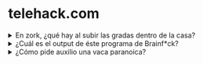 # telehack.com
<details><summary>En zork, ¿qué hay al subir las gradas dentro de la casa?</summary>
<p>

```
There is a square brick here which feels like clay.
A large coil of rope is lying in the corner.
On a table is a nasty-looking knife.
```
![image](https://user-images.githubusercontent.com/84196494/213075883-adae2570-d2d7-4cb9-a6af-61bf301ab952.png)
![image](https://user-images.githubusercontent.com/84196494/213075929-04663431-4c61-40c4-9aa2-277efeaa5b7f.png)

</p>
</details>

<details><summary>¿Cuál es el output de éste programa de Brainf*ck?</summary>
<p>

```
Hello World!
```
![image](https://user-images.githubusercontent.com/84196494/213076930-bb3ba652-3dd0-447c-b961-155327b13895.png)

</p>
</details>

<details><summary>¿Cómo pide auxilio una vaca paranoica?</summary>
<p>

```
 ______
< help >
 ------
        \   ^__^
         \  (@@)\_______
            (__)\       )\/\
                ||----w |
                ||     ||
```
![image](https://user-images.githubusercontent.com/84196494/213085785-ab48fef8-6ab1-41ae-8627-6d3d35f4d9f9.png)

</p>
</details>

